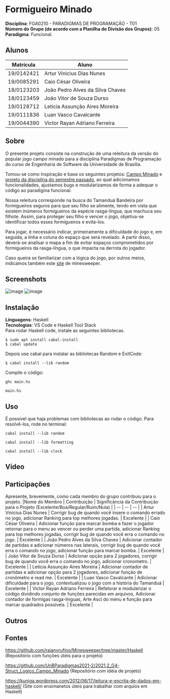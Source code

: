 # Formigueiro Minado
**Disciplina**: FGA0210 - PARADIGMAS DE PROGRAMAÇÃO - T01 <br>
**Número do Grupo (de acordo com a Planilha de Divisão dos Grupos)**: 05<br>
**Paradigma**: Funcional.<br>

## Alunos
|Matrícula | Aluno |
| -- | -- |
| 19/0142421  | Artur Vinicius Dias Nunes |
| 19/0085291  | Caio César Oliveira |
| 18/0123203 | João Pedro Alves da Silva Chaves |
| 18/0123459  | João Vitor de Souza Durso |
| 19/0128712  | Leticia Assunção Aires Moreira |
| 19/0111836  | Luan Vasco Cavalcante |
| 19/0044390  | Victor Rayan Adriano Ferreira |

## Sobre 
O presente projeto consiste na construção de uma releitura da versão do popular jogo campo minado para a disciplina Paradigmas de Programação do curso de Engenharia de Software da Universidade de Brasília.

Tomou-se como inspiração e base os seguintes projetos: [Campo Minado](https://github.com/raianyrufino/Minesweeper/blob/master/Haskell) e [projeto da disciplina do semestre passado](https://github.com/UnBParadigmas2021-2/2021.2_G4-Struct_Logico_Campo_Minado), ao qual adicionamos funcionalidades, ajustamos bugs e modularizamos de forma a adequar o código ao paradigma funcional.

Nossa releitura corresponde na busca do Tamanduá Bandeira por formigueiros seguros para que seu filho se alimente, tendo em vista que existem inúmeros formigueiros da espécie rasga-língua, que machuca seu filhote. Assim, para proteger seu filho e vencer o jogo, objetiva-se identificar todos esses formigueiros e evitá-los.

Para jogar, é necessário indicar, primeiramente a dificuldade do jogo e, em seguida, a linha e coluna do espaço que será revelado. A partir disso, deverá-se analisar o mapa a fim de evitar espaços comprometidos por formigueiros da rasga-língua, o que impacta na derrota do jogador.

Caso queira se familiarizar com a lógica do jogo, por outros meios, indicamos também este [site](https://minesweeperonline.com/) de minesweeper.


## Screenshots
![image](https://user-images.githubusercontent.com/72623771/203873711-8b2ce8cd-16d7-4e45-b2a1-abd3dd72cecf.png)
![image](https://user-images.githubusercontent.com/72623771/203873725-07469796-ef22-4a98-be51-8cdaf6169925.png)


## Instalação 
**Linguagens**: Haskell<br>
**Tecnologias**: VS Code e Haskell Tool Stack <br>
Para rodar Haskell code, instale as seguintes bibliotecas.

```
$ sudo apt install cabal-install
$ cabal update
```
Depois use cabal para instalar as bibliotecas Random e ExitCode:
```
$ cabal install --lib random

```
Compile o código:
```
ghc main.hs
```
```
main.hs
```

## Uso 
<!-- Explique como usar seu projeto.
Procure ilustrar em passos, com apoio de telas do software, seja com base na interface gráfica, seja com base no terminal.
Nessa seção, deve-se revelar de forma clara sobre o funcionamento do software.
--> 
É possível que haja problemas com bibliotecas ao rodar o código. Para resolvê-los, rode no terminal:
```
cabal install --lib random
```
```
cabal install --lib formatting
```
```
cabal install --lib clock
```

## Vídeo
<!--Adicione 1 ou mais vídeos com a execução do projeto.
Procure: 
(i) Introduzir o projeto;
(ii) Mostrar passo a passo o código, explicando-o, e deixando claro o que é de terceiros, e o que é contribuição real da equipe;
(iii) Apresentar particularidades do Paradigma, da Linguagem, e das Tecnologias, e
(iV) Apresentar lições aprendidas, contribuições, pendências, e ideias para trabalhos futuros.
OBS: TODOS DEVEM PARTICIPAR, CONFERINDO PONTOS DE VISTA.
TEMPO: +/- 15min
-->

## Participações
Apresente, brevemente, como cada membro do grupo contribuiu para o projeto.
|Nome do Membro | Contribuição | Significância da Contribuição para o Projeto (Excelente/Boa/Regular/Ruim/Nula) |
| -- | -- | -- |
| Artur Vinicius Dias Nunes  |  Corrigir bug de quando você insere o comando errado no jogo, adicionar Ranking para top melhores jogadas. | Excelente |
| Caio César Oliveira | Adicionar função para marcar bomba e fazer o jogador retornar para o menu ao vencer ou perder uma partida, adicionar Ranking para top melhores jogadas, corrigir bug de quando você erra o comando no jogo. | Excelente |
| João Pedro Alves da Silva Chaves | Adicionar contador de partidas e adicionar números nas laterais, corrigir bug de quando você erra o comando no jogo, adicionar função para marcar bomba. | Excelente |
| João Vitor de Souza Durso |  Adicionar opção para 2 jogadores, corrigir bug de quando você erra o comando no jogo, adicionar cronometro. | Excelente |
| Leticia Assunção Aires Moreira | Adicionar contador de partidas e adicionar opção para 2 jogadores, adicionar função de cronômetro e read me. | Excelente |
| Luan Vasco Cavalcante | Adicionar dificuldade para o jogo, contextualizou o jogo com a história do Tamanduá | Excelente |
| Victor Rayan Adriano Ferreira | Refatorar e modularizar o código dividindo conjunto de funções parecidas em arquivos, Adicionar contador de formigas rasga-línguas, Arte Asci do menu e função para marcar quadrados possíveis. | Excelente |


## Outros 
<!--Quaisquer outras informações sobre o projeto podem ser descritas aqui. Não esqueça, entretanto, de informar sobre:
(i) Lições Aprendidas;
(ii) Percepções;
(iii) Contribuições e Fragilidades, e
(iV) Trabalhos Futuros.
-->

## Fontes
<!--Referencie, adequadamente, as referências utilizadas.
Indique ainda sobre fontes de leitura complementares.
-->

https://github.com/raianyrufino/Minesweeper/tree/master/Haskell (Repositório com funções úteis para o projeto)


https://github.com/UnBParadigmas2021-2/2021.2_G4-Struct_Logico_Campo_Minado (Repositório com idéia de projeto)


https://kuniga.wordpress.com/2012/06/17/leitura-e-escrita-de-dados-em-haskell/ (Site com ensimanetos úteis para trabalhar com arquios em Haskell)
